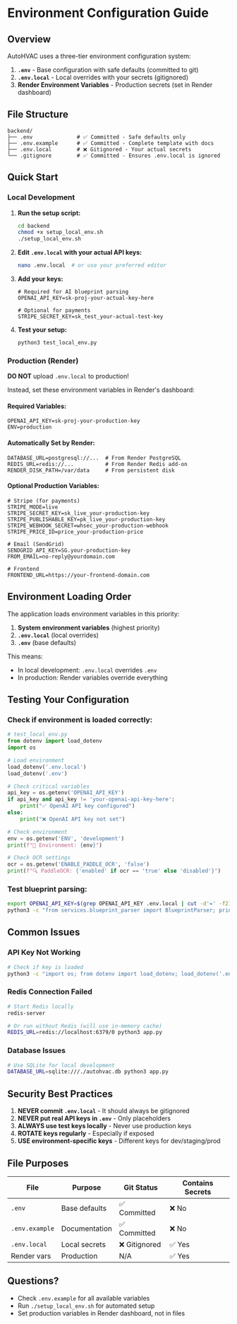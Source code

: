 # Environment Configuration Guide

## Overview

AutoHVAC uses a three-tier environment configuration system:

1. **`.env`** - Base configuration with safe defaults (committed to git)
2. **`.env.local`** - Local overrides with your secrets (gitignored) 
3. **Render Environment Variables** - Production secrets (set in Render dashboard)

## File Structure

```
backend/
├── .env              # ✅ Committed - Safe defaults only
├── .env.example      # ✅ Committed - Complete template with docs
├── .env.local        # ❌ Gitignored - Your actual secrets
└── .gitignore        # ✅ Committed - Ensures .env.local is ignored
```

## Quick Start

### Local Development

1. **Run the setup script:**
   ```bash
   cd backend
   chmod +x setup_local_env.sh
   ./setup_local_env.sh
   ```

2. **Edit `.env.local` with your actual API keys:**
   ```bash
   nano .env.local  # or use your preferred editor
   ```

3. **Add your keys:**
   ```env
   # Required for AI blueprint parsing
   OPENAI_API_KEY=sk-proj-your-actual-key-here
   
   # Optional for payments
   STRIPE_SECRET_KEY=sk_test_your-actual-test-key
   ```

4. **Test your setup:**
   ```bash
   python3 test_local_env.py
   ```

### Production (Render)

**DO NOT** upload `.env.local` to production!

Instead, set these environment variables in Render's dashboard:

#### Required Variables:
```env
OPENAI_API_KEY=sk-proj-your-production-key
ENV=production
```

#### Automatically Set by Render:
```env
DATABASE_URL=postgresql://...  # From Render PostgreSQL
REDIS_URL=redis://...          # From Render Redis add-on
RENDER_DISK_PATH=/var/data     # From persistent disk
```

#### Optional Production Variables:
```env
# Stripe (for payments)
STRIPE_MODE=live
STRIPE_SECRET_KEY=sk_live_your-production-key
STRIPE_PUBLISHABLE_KEY=pk_live_your-production-key
STRIPE_WEBHOOK_SECRET=whsec_your-production-webhook
STRIPE_PRICE_ID=price_your-production-price

# Email (SendGrid)
SENDGRID_API_KEY=SG.your-production-key
FROM_EMAIL=no-reply@yourdomain.com

# Frontend
FRONTEND_URL=https://your-frontend-domain.com
```

## Environment Loading Order

The application loads environment variables in this priority:

1. **System environment variables** (highest priority)
2. **`.env.local`** (local overrides)
3. **`.env`** (base defaults)

This means:
- In local development: `.env.local` overrides `.env`
- In production: Render variables override everything

## Testing Your Configuration

### Check if environment is loaded correctly:
```python
# test_local_env.py
from dotenv import load_dotenv
import os

# Load environment
load_dotenv('.env.local')
load_dotenv('.env')

# Check critical variables
api_key = os.getenv('OPENAI_API_KEY')
if api_key and api_key != 'your-openai-api-key-here':
    print("✅ OpenAI API key configured")
else:
    print("❌ OpenAI API key not set")

# Check environment
env = os.getenv('ENV', 'development')
print(f"📍 Environment: {env}")

# Check OCR settings
ocr = os.getenv('ENABLE_PADDLE_OCR', 'false')
print(f"🔍 PaddleOCR: {'enabled' if ocr == 'true' else 'disabled'}")
```

### Test blueprint parsing:
```bash
export OPENAI_API_KEY=$(grep OPENAI_API_KEY .env.local | cut -d'=' -f2)
python3 -c "from services.blueprint_parser import BlueprintParser; print('✅ Parser ready')"
```

## Common Issues

### API Key Not Working
```bash
# Check if key is loaded
python3 -c "import os; from dotenv import load_dotenv; load_dotenv('.env.local'); print(os.getenv('OPENAI_API_KEY')[:10] + '...' if os.getenv('OPENAI_API_KEY') else 'Not set')"
```

### Redis Connection Failed
```bash
# Start Redis locally
redis-server

# Or run without Redis (will use in-memory cache)
REDIS_URL=redis://localhost:6379/0 python3 app.py
```

### Database Issues
```bash
# Use SQLite for local development
DATABASE_URL=sqlite:///./autohvac.db python3 app.py
```

## Security Best Practices

1. **NEVER commit `.env.local`** - It should always be gitignored
2. **NEVER put real API keys in `.env`** - Only placeholders
3. **ALWAYS use test keys locally** - Never use production keys
4. **ROTATE keys regularly** - Especially if exposed
5. **USE environment-specific keys** - Different keys for dev/staging/prod

## File Purposes

| File | Purpose | Git Status | Contains Secrets |
|------|---------|------------|------------------|
| `.env` | Base defaults | ✅ Committed | ❌ No |
| `.env.example` | Documentation | ✅ Committed | ❌ No |
| `.env.local` | Local secrets | ❌ Gitignored | ✅ Yes |
| Render vars | Production | N/A | ✅ Yes |

## Questions?

- Check `.env.example` for all available variables
- Run `./setup_local_env.sh` for automated setup
- Set production variables in Render dashboard, not in files